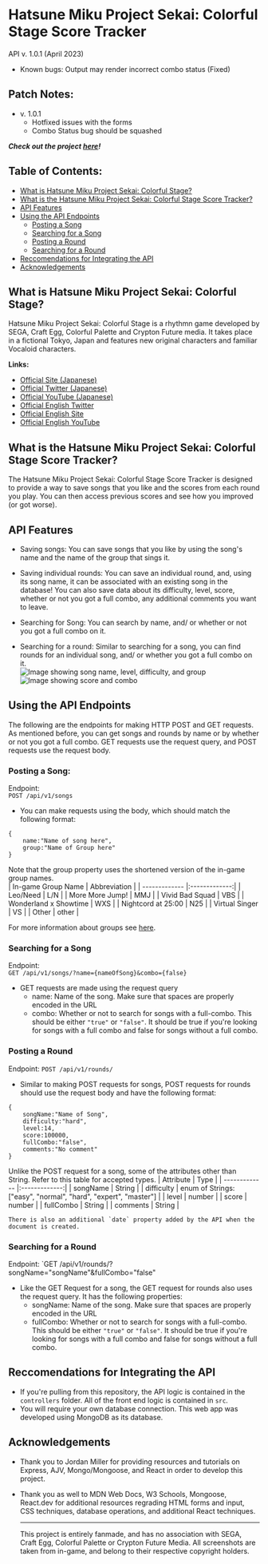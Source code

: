 # Hatsune Miku Project Sekai: Colorful Stage Score Tracker
API v. 1.0.1 (April 2023)
- Known bugs: Output may render incorrect combo status (Fixed)

## Patch Notes: 
- v. 1.0.1
    - Hotfixed issues with the forms
    - Combo Status bug should be squashed

***Check out the project [here](https://two600-jchan211final.onrender.com/)!***

## Table of Contents:

- [What is Hatsune Miku Project Sekai: Colorful Stage?](#what-is-hatsune-miku-project-sekai:-colorful-stage?)
- [What is the Hatsune Miku Project Sekai: Colorful Stage Score Tracker?](what-is-the-hatsune-miku-project-sekai:-colorful-stage-score-tracker?)
- [API Features](#api-features)
- [Using the API Endpoints](#using-the-api-endpoints)
    - [Posting a Song](posting-a-song)
    - [Searching for a Song](Searching-for-a-song)
    - [Posting a Round](posting-a-round)
    - [Searching for a Round](searching-for-a-round)
- [Reccomendations for Integrating the API](#reccomendations-for-integrating-the-api)
- [Acknowledgements](#acknowledgements)


## What is Hatsune Miku Project Sekai: Colorful Stage?

Hatsune Miku Project Sekai: Colorful Stage is a rhythmn game developed by SEGA, Craft Egg, Colorful Palette and Crypton Future media. It takes place in a fictional Tokyo, Japan and features new original characters and familiar Vocaloid characters.  

**Links:**  
- [Official Site (Japanese)](https://pjsekai.sega.jp/)
- [Official Twitter (Japanese)](https://twitter.com/pj_sekai)
- [Official YouTube (Japanese)](https://www.youtube.com/channel/UCdMGYXL38w6htx6Yf9YJa-w?view_as=subscriber)
- [Official English Twitter](https://twitter.com/ColorfulStageEN)
- [Official English Site](https://www.colorfulstage.com/)
- [Official English YouTube](https://www.youtube.com/@HATSUNEMIKUCOLORFULSTAGE/videos)

## What is the Hatsune Miku Project Sekai: Colorful Stage Score Tracker?
The Hatsune Miku Project Sekai: Colorful Stage Score Tracker is designed to provide a way to save songs that you like and the scores from each round you play. You can then access previous scores and see how you improved (or got worse). 

## API Features
- Saving songs: You can save songs that you like by using the song's name and the name of the group that sings it.   
- Saving individual rounds: You can save an individual round, and, using its song name, it can be associated with an existing song in the database! You can also save data about its difficulty, level, score, whether or not you got a full combo, any additional comments you want to leave.     
- Searching for Song: You can search by name, and/ or whether or not you got a full combo on it.   

- Searching for a round: Similar to searching for a song, you can find rounds for an individual song, and/ or whether you got a full combo on it.  
![Image showing song name, level, difficulty, and group](./markdownImages/diffandlevel.png)
![Image showing score and combo](./markdownImages/score-combo.png)

## Using the API Endpoints 
The following are the endpoints for making HTTP POST and GET requests. As mentioned before, you can get songs and rounds by name or by whether or not you got a full combo. GET requests use the request query, and POST requests use the request body.

### Posting a Song:  
Endpoint:   
`POST /api/v1/songs`
- You can make requests using the body, which should match the following format:
```
{
    name:"Name of song here",
    group:"Name of Group here"
}
```
Note that the group property uses the shortened version of the in-game group names.  
| In-game Group Name  | Abbreviation |
| ------------- |:-------------:|
| Leo/Need      | L/N     |
| More More Jump!      | MMJ     |
| Vivid Bad Squad      | VBS     |
| Wonderland x Showtime | WXS |
| Nightcord at 25:00 | N25 |
| Virtual Singer | VS |
| Other | other |  

 For more information about groups see [here](https://projectsekai.fandom.com/wiki/Category:Characters).
 
### Searching for a Song
Endpoint:  
`GET /api/v1/songs/?name={nameOfSong}&combo={false}`
- GET requests are made using the request query
    - name: Name of the song. Make sure that spaces are properly encoded in the URL
    - combo: Whether or not to search for songs with a full-combo. This should be either `"true"` or `"false"`. It should be true if you're looking for songs with a full combo and false for songs without a full combo. 

    
### Posting a Round
Endpoint: `POST /api/v1/rounds/`  
- Similar to making POST requests for songs, POST requests for rounds should use the request body and have the following format: 
```
{
    songName:"Name of Song",
    difficulty:"hard",
    level:14,
    score:100000,
    fullCombo:"false",
    comments:"No comment"
}
```
Unlike the POST request for a song, some of the attributes other than String. Refer to this table for accepted types.
| Attribute  | Type |
| ------------- |:-------------:|
| songName      | String     |
| difficulty      | enum of Strings: ["easy", "normal", "hard", "expert", "master"]     |
| level      | number     |
| score | number |
| fullCombo | String |
| comments | String |  

    There is also an additional `date` property added by the API when the document is created. 

### Searching for a Round
Endpoint:
`GET /api/v1/rounds/?songName="songName"&fullCombo="false"
- Like the GET Request for a song, the GET request for rounds also uses the request query. It has the following properties:
    - songName: Name of the song. Make sure that spaces are properly encoded in the URL
    - fullCombo: Whether or not to search for songs with a full-combo. This should be either `"true"` or `"false"`. It should be true if you're looking for songs with a full combo and false for songs without a full combo. 


## Reccomendations for Integrating the API
- If you're pulling from this repository, the API logic is contained in the `controllers` folder. All of the front end logic is contained in `src`.
- You will require your own database connection. This web app was developed using MongoDB as its database. 

## Acknowledgements
- Thank you to Jordan Miller for providing resources and tutorials on Express, AJV, Mongo/Mongoose, and React in order to develop this project.
- Thank you as well to MDN Web Docs, W3 Schools, Mongoose, React.dev for additional resources regrading HTML forms and input, CSS techniques, database operations, and additional React techniques.
   
     
  ________   
  This project is entirely fanmade, and has no association with SEGA, Craft Egg, Colorful Palette or Crypton Future Media. All screenshots are taken from in-game, and belong to their respective copyright holders.
